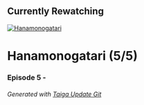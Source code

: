 ﻿
## Currently Rewatching

[![Hanamonogatari](https://s4.anilist.co/file/anilistcdn/media/anime/cover/medium/bx20593-Y7r9YayAjo9g.jpg)](https://anilist.co/anime/20593)

# Hanamonogatari (5/5)

### Episode 5 - 

###### *Generated with [Taiga Update Git](https://github.com/nike4613/taiga-update-git)*